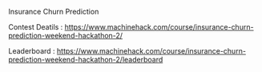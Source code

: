 Insurance Churn Prediction


Contest Deatils : https://www.machinehack.com/course/insurance-churn-prediction-weekend-hackathon-2/



Leaderboard : https://www.machinehack.com/course/insurance-churn-prediction-weekend-hackathon-2/leaderboard
